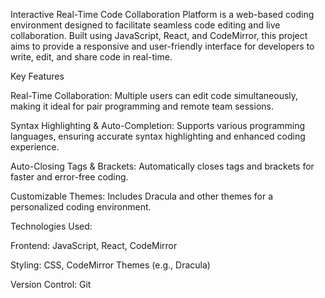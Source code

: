 Interactive Real-Time Code Collaboration Platform is a web-based coding environment designed to facilitate seamless code editing and live collaboration. Built using JavaScript, React, and CodeMirror, this project aims to provide a responsive and user-friendly interface for developers to write, edit, and share code in real-time.

Key Features

Real-Time Collaboration: Multiple users can edit code simultaneously, making it ideal for pair programming and remote team sessions.

Syntax Highlighting & Auto-Completion: Supports various programming languages, ensuring accurate syntax highlighting and enhanced coding experience.

Auto-Closing Tags & Brackets: Automatically closes tags and brackets for faster and error-free coding.

Customizable Themes: Includes Dracula and other themes for a personalized coding environment.

Technologies Used:

Frontend: JavaScript, React, CodeMirror

Styling: CSS, CodeMirror Themes (e.g., Dracula)

Version Control: Git
